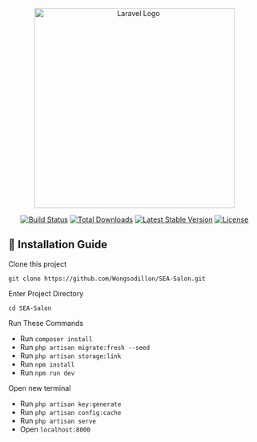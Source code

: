 <p align="center"><a href="https://laravel.com" target="_blank"><img src="https://raw.githubusercontent.com/laravel/art/master/logo-lockup/5%20SVG/2%20CMYK/1%20Full%20Color/laravel-logolockup-cmyk-red.svg" width="400" alt="Laravel Logo"></a></p>

<p align="center">
<a href="https://github.com/laravel/framework/actions"><img src="https://github.com/laravel/framework/workflows/tests/badge.svg" alt="Build Status"></a>
<a href="https://packagist.org/packages/laravel/framework"><img src="https://img.shields.io/packagist/dt/laravel/framework" alt="Total Downloads"></a>
<a href="https://packagist.org/packages/laravel/framework"><img src="https://img.shields.io/packagist/v/laravel/framework" alt="Latest Stable Version"></a>
<a href="https://packagist.org/packages/laravel/framework"><img src="https://img.shields.io/packagist/l/laravel/framework" alt="License"></a>
</p>

## 📜 Installation Guide

Clone this project
```
git clone https://github.com/Wongsodillon/SEA-Salon.git
```

Enter Project Directory
```
cd SEA-Salon
```

Run These Commands
- Run `composer install`
- Run `php artisan migrate:fresh --seed`
- Run `php artisan storage:link`
- Run `npm install`
- Run `npm run dev`

Open new terminal
- Run `php artisan key:generate`
- Run `php artisan config:cache`
- Run `php artisan serve`
- Open `localhost:8000`
